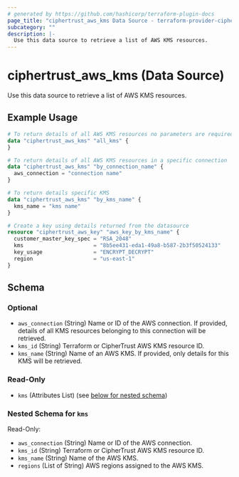```yaml
---
# generated by https://github.com/hashicorp/terraform-plugin-docs
page_title: "ciphertrust_aws_kms Data Source - terraform-provider-ciphertrust"
subcategory: ""
description: |-
  Use this data source to retrieve a list of AWS KMS resources.
---
```


# ciphertrust_aws_kms (Data Source)

Use this data source to retrieve a list of AWS KMS resources.

## Example Usage

```terraform
# To return details of all AWS KMS resources no parameters are required
data "ciphertrust_aws_kms" "all_kms" {
}

# To return details of all AWS KMS resources in a specific connection
data "ciphertrust_aws_kms" "by_connection_name" {
  aws_connection = "connection name"
}

# To return details specific KMS
data "ciphertrust_aws_kms" "by_kms_name" {
  kms_name = "kms name"
}

# Create a key using details returned from the datasource
resource "ciphertrust_aws_key" "aws_key_by_kms_name" {
  customer_master_key_spec = "RSA_2048"
  kms                      = "8b5ee431-eda1-49a8-b587-2b3f50524133"
  key_usage                = "ENCRYPT_DECRYPT"
  region                   = "us-east-1"
}
```

<!-- schema generated by tfplugindocs -->
## Schema

### Optional

- `aws_connection` (String) Name or ID of the AWS connection. If provided, details of all KMS resources belonging to this connection will be retrieved.
- `kms_id` (String) Terraform or CipherTrust AWS KMS resource ID.
- `kms_name` (String) Name of an AWS KMS. If provided, only details for this KMS will be retrieved.

### Read-Only

- `kms` (Attributes List) (see [below for nested schema](#nestedatt--kms))

<a id="nestedatt--kms"></a>
### Nested Schema for `kms`

Read-Only:

- `aws_connection` (String) Name or ID of the AWS connection.
- `kms_id` (String) Terraform or CipherTrust AWS KMS resource ID.
- `kms_name` (String) Name of the AWS KMS.
- `regions` (List of String) AWS regions assigned to the AWS KMS.
